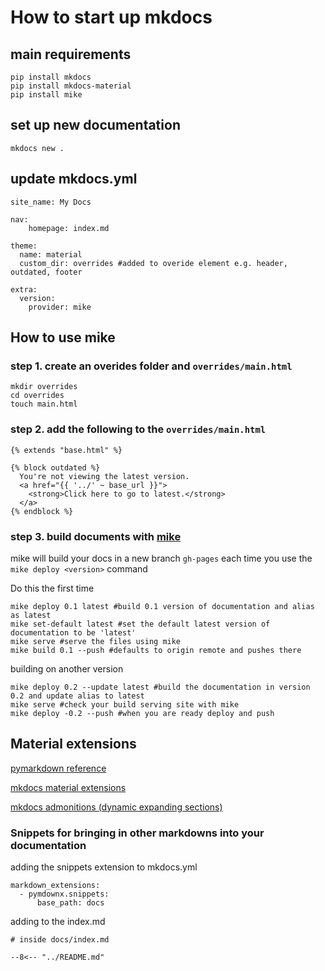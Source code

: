 # How to start up mkdocs

## main requirements
```
pip install mkdocs
pip install mkdocs-material
pip install mike
```

## set up new documentation
```
mkdocs new .
```

## update mkdocs.yml
```
site_name: My Docs

nav:
    homepage: index.md

theme:
  name: material
  custom_dir: overrides #added to overide element e.g. header, outdated, footer

extra:
  version:
    provider: mike
```

## How to use mike

### step 1. create an overides folder and `overrides/main.html`
```
mkdir overrides
cd overrides
touch main.html
```

### step 2. add the following to the `overrides/main.html`
```
{% extends "base.html" %}

{% block outdated %}
  You're not viewing the latest version.
  <a href="{{ '../' ~ base_url }}"> 
    <strong>Click here to go to latest.</strong>
  </a>
{% endblock %}
```

### step 3. build documents with [mike](https://github.com/jimporter/mike)

mike will build your docs in a new branch `gh-pages` each time you use the `mike deploy <version>` command

Do this the first time
```
mike deploy 0.1 latest #build 0.1 version of documentation and alias as latest
mike set-default latest #set the default latest version of documentation to be 'latest'
mike serve #serve the files using mike
mike build 0.1 --push #defaults to origin remote and pushes there
```

building on another version
```
mike deploy 0.2 --update latest #build the documentation in version 0.2 and update alias to latest
mike serve #check your build serving site with mike
mike deploy -0.2 --push #when you are ready deploy and push
```

## Material extensions
[pymarkdown reference](https://facelessuser.github.io/pymdown-extensions/extensions/snippets/)

[mkdocs material extensions](https://squidfunk.github.io/mkdocs-material/setup/extensions/)

[mkdocs admonitions (dynamic expanding sections)](https://squidfunk.github.io/mkdocs-material/reference/admonitions/#supported-types)

### Snippets for bringing in other markdowns into your documentation

adding the snippets extension to mkdocs.yml
```
markdown_extensions:
  - pymdownx.snippets:
      base_path: docs
```

adding to the index.md
```
# inside docs/index.md

--8<-- "../README.md"
```